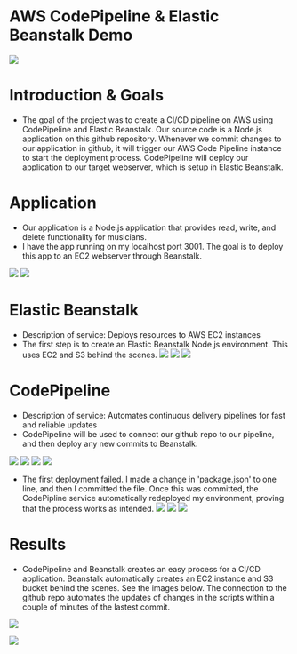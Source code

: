 # AWS CodePipeline & Elastic Beanstalk Demo

![](img/pipeline_overview.PNG)

# Introduction & Goals
- The goal of the project was to create a CI/CD pipeline on AWS using CodePipeline and Elastic Beanstalk. Our source code is a Node.js application on this github repository. Whenever we commit changes to our application in github, it will trigger our AWS Code Pipeline instance to start the deployment process. CodePipeline will deploy our application to our target webserver, which is setup in Elastic Beanstalk. 

# Application
- Our application is a Node.js application that provides read, write, and delete functionality for musicians.
- I have the app running on my localhost port 3001. The goal is to deploy this app to an EC2 webserver through Beanstalk.

![](img/start_server.PNG)
![](img/app_ui.PNG)


# Elastic Beanstalk
- Description of service: Deploys resources to AWS EC2 instances
- The first step is to create an Elastic Beanstalk Node.js environment. This uses EC2 and S3 behind the scenes.
![](img/elastic_1.PNG)
![](img/elastic_2.PNG)
![](img/elastic_3.PNG)


# CodePipeline
- Description of service: Automates continuous delivery pipelines for fast and reliable updates
- CodePipeline will be used to connect our github repo to our pipeline, and then deploy any new commits to Beanstalk.

![](img/cp_1.PNG)
![](img/cp_2.PNG)
![](img/cp_3.PNG)
![](img/cp_4.PNG)

- The first deployment failed. I made a change in 'package.json' to one line, and then I committed the file. Once this was committed, the CodePipline service automatically redeployed my environment, proving that the process works as intended.
![](img/cp_fail.PNG)
![](img/cp_fail_1.PNG)
![](img/cp_success.PNG)


# Results
- CodePipeline and Beanstalk creates an easy process for a CI/CD application. Beanstalk automatically creates an EC2 instance and S3 bucket behind the scenes. See the images below. The connection to the github repo automates the updates of changes in the scripts within a couple of minutes of the lastest commit.

![](img/ec2.PNG)


![](img/s3.PNG)

